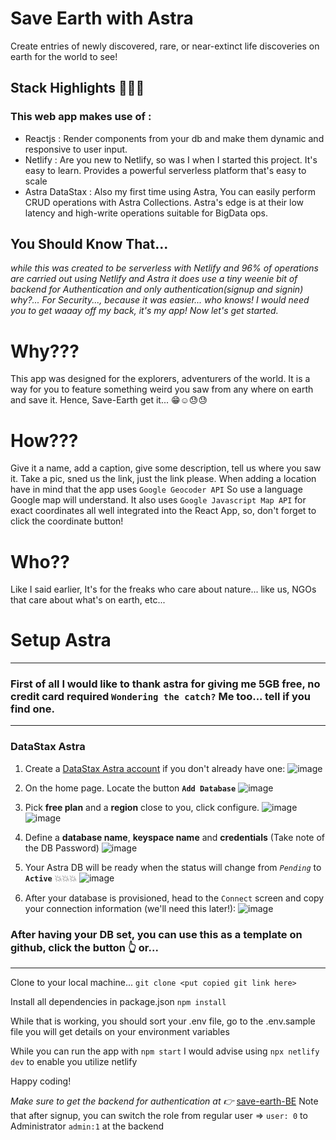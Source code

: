 <!--- STARTEXCLUDE --->
# Save Earth with Astra

Create entries of newly discovered, rare, or near-extinct life discoveries on earth for the world to see!

<!---Add Image here --->

## Stack Highlights 🥪🥪🥪
### This web app makes use of :
- Reactjs : Render components from your db and make them dynamic and responsive to user input.
- Netlify : Are you new to Netlify, so was I when I started this project. It's easy to learn. Provides a powerful serverless platform that's easy to scale
- Astra DataStax : Also my first time using Astra, You can easily perform CRUD operations with Astra Collections. Astra's edge is at their low latency and high-write operations suitable for BigData ops.

## You Should Know That...
*while this was created to be serverless with Netlify and 96% of operations are carried out using Netlify and Astra it does use a tiny weenie bit of backend for Authentication and only authentication(signup and signin) why?... For Security..., because it was easier... who knows! I would need you to get waaay off my back, it's my app! Now let's get started.*

# Why???
This app was designed for the explorers, adventurers of the world. It is a way for you to feature something weird you saw from any where on earth and save it. Hence, Save-Earth get it... 😁☺😓😓

# How???
Give it a name, add a caption, give some description, tell us where you saw it. Take a pic, sned us the link, just the link please.
When adding a location have in mind that the app uses `Google Geocoder API` So use a language Google map will understand. It also uses `Google Javascript Map API` for exact coordinates all well integrated into the React App, so, don't forget to click the coordinate button!

# Who??
Like I said earlier, It's for the freaks who care about nature... like us, NGOs that care about what's on earth, etc...

# Setup Astra
---
### First of all I would like to thank astra for giving me 5GB free, no credit card required `Wondering the catch?` Me too... tell if you find one.
---
### DataStax Astra
1. Create a [DataStax Astra account](https://astra.datastax.com/register) if you don't
already have one:
![image](https://raw.githubusercontent.com/DataStax-Examples/sample-app-template/master/screenshots/astra-register-basic-auth.png)

2. On the home page. Locate the button **`Add Database`**
![image](https://raw.githubusercontent.com/DataStax-Examples/sample-app-template/master/screenshots/astra-dashboard.png)

3. Pick **free plan** and a **region** close to you, click configure.
![image](https://raw.githubusercontent.com/DataStax-Examples/sample-app-template/master/screenshots/astra-create-db-1-top.png)
![image](https://raw.githubusercontent.com/DataStax-Examples/sample-app-template/master/screenshots/astra-create-db-1-bottom.png)

4. Define a **database name**, **keyspace name** and **credentials** (Take note of the DB Password)
![image](https://raw.githubusercontent.com/DataStax-Examples/sample-app-template/master/screenshots/astra-create-db-2.png)

5. Your Astra DB will be ready when the status will change from *`Pending`* to **`Active`** 💥💥💥
![image](https://raw.githubusercontent.com/DataStax-Examples/sample-app-template/master/screenshots/astra-db-active.png)

6. After your database is provisioned, head to the `Connect` screen and copy your connection
information (we'll need this later!):
![image](https://raw.githubusercontent.com/DataStax-Examples/sample-app-template/master/screenshots/astra-connect.png)

### After having your DB set, you can use this as a template on github, click the <use as template> button  👆 or...
---
Clone to your local machine...
`git clone <put copied git link here>`

Install all dependencies in package.json
`npm install`

While that is working, you should sort your .env file, go to the .env.sample file you will get details on your environment variables

While you can run the app with `npm start` I would advise using `npx netlify dev` to enable you utilize netlify

Happy coding!

*Make sure to get the backend for authentication at 👉* [save-earth-BE](https://github.com/Bayurzx/save-earth-BE)
Note that after signup, you can switch the role from regular user => `user: 0` to Administrator `admin:1` at the backend
